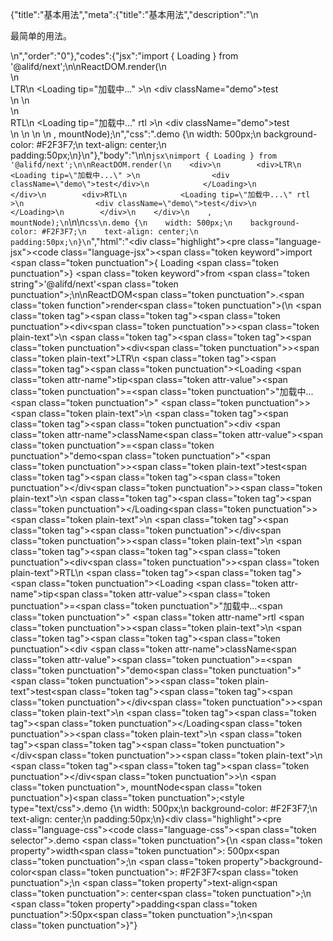 {"title":"基本用法","meta":{"title":"基本用法","description":"\n<p>最简单的用法。</p>\n","order":"0"},"codes":{"jsx":"import { Loading } from '@alifd/next';\n\nReactDOM.render(\n    <div>\n        <div>LTR\n            <Loading tip=\"加载中...\" >\n                <div className=\"demo\">test</div>\n            </Loading>\n        </div>\n        <div>RTL\n            <Loading tip=\"加载中...\" rtl >\n                <div className=\"demo\">test</div>\n            </Loading>\n        </div>\n    </div>\n    , mountNode);\n","css":".demo {\n    width: 500px;\n    background-color: #F2F3F7;\n    text-align: center;\n    padding:50px;\n}\n"},"body":"\n\n````jsx\nimport { Loading } from '@alifd/next';\n\nReactDOM.render(\n    <div>\n        <div>LTR\n            <Loading tip=\"加载中...\" >\n                <div className=\"demo\">test</div>\n            </Loading>\n        </div>\n        <div>RTL\n            <Loading tip=\"加载中...\" rtl >\n                <div className=\"demo\">test</div>\n            </Loading>\n        </div>\n    </div>\n    , mountNode);\n````\n\n````css\n.demo {\n    width: 500px;\n    background-color: #F2F3F7;\n    text-align: center;\n    padding:50px;\n}\n````","html":"<script>(function(){\"use strict\";\n\nvar _next = require(\"@alifd/next\");\n\nReactDOM.render(React.createElement(\n    \"div\",\n    null,\n    React.createElement(\n        \"div\",\n        null,\n        \"LTR\",\n        React.createElement(\n            _next.Loading,\n            { tip: \"\\u52A0\\u8F7D\\u4E2D...\" },\n            React.createElement(\n                \"div\",\n                { className: \"demo\" },\n                \"test\"\n            )\n        )\n    ),\n    React.createElement(\n        \"div\",\n        null,\n        \"RTL\",\n        React.createElement(\n            _next.Loading,\n            { tip: \"\\u52A0\\u8F7D\\u4E2D...\", rtl: true },\n            React.createElement(\n                \"div\",\n                { className: \"demo\" },\n                \"test\"\n            )\n        )\n    )\n), mountNode);})()</script><div class=\"highlight\"><pre class=\"language-jsx\"><code class=\"language-jsx\"><span class=\"token keyword\">import</span> <span class=\"token punctuation\">{</span> Loading <span class=\"token punctuation\">}</span> <span class=\"token keyword\">from</span> <span class=\"token string\">'@alifd/next'</span><span class=\"token punctuation\">;</span>\n\nReactDOM<span class=\"token punctuation\">.</span><span class=\"token function\">render</span><span class=\"token punctuation\">(</span>\n    <span class=\"token tag\"><span class=\"token tag\"><span class=\"token punctuation\">&lt;</span>div</span><span class=\"token punctuation\">></span></span><span class=\"token plain-text\">\n        </span><span class=\"token tag\"><span class=\"token tag\"><span class=\"token punctuation\">&lt;</span>div</span><span class=\"token punctuation\">></span></span><span class=\"token plain-text\">LTR\n            </span><span class=\"token tag\"><span class=\"token tag\"><span class=\"token punctuation\">&lt;</span>Loading</span> <span class=\"token attr-name\">tip</span><span class=\"token attr-value\"><span class=\"token punctuation\">=</span><span class=\"token punctuation\">\"</span>加载中...<span class=\"token punctuation\">\"</span></span> <span class=\"token punctuation\">></span></span><span class=\"token plain-text\">\n                </span><span class=\"token tag\"><span class=\"token tag\"><span class=\"token punctuation\">&lt;</span>div</span> <span class=\"token attr-name\">className</span><span class=\"token attr-value\"><span class=\"token punctuation\">=</span><span class=\"token punctuation\">\"</span>demo<span class=\"token punctuation\">\"</span></span><span class=\"token punctuation\">></span></span><span class=\"token plain-text\">test</span><span class=\"token tag\"><span class=\"token tag\"><span class=\"token punctuation\">&lt;/</span>div</span><span class=\"token punctuation\">></span></span><span class=\"token plain-text\">\n            </span><span class=\"token tag\"><span class=\"token tag\"><span class=\"token punctuation\">&lt;/</span>Loading</span><span class=\"token punctuation\">></span></span><span class=\"token plain-text\">\n        </span><span class=\"token tag\"><span class=\"token tag\"><span class=\"token punctuation\">&lt;/</span>div</span><span class=\"token punctuation\">></span></span><span class=\"token plain-text\">\n        </span><span class=\"token tag\"><span class=\"token tag\"><span class=\"token punctuation\">&lt;</span>div</span><span class=\"token punctuation\">></span></span><span class=\"token plain-text\">RTL\n            </span><span class=\"token tag\"><span class=\"token tag\"><span class=\"token punctuation\">&lt;</span>Loading</span> <span class=\"token attr-name\">tip</span><span class=\"token attr-value\"><span class=\"token punctuation\">=</span><span class=\"token punctuation\">\"</span>加载中...<span class=\"token punctuation\">\"</span></span> <span class=\"token attr-name\">rtl</span> <span class=\"token punctuation\">></span></span><span class=\"token plain-text\">\n                </span><span class=\"token tag\"><span class=\"token tag\"><span class=\"token punctuation\">&lt;</span>div</span> <span class=\"token attr-name\">className</span><span class=\"token attr-value\"><span class=\"token punctuation\">=</span><span class=\"token punctuation\">\"</span>demo<span class=\"token punctuation\">\"</span></span><span class=\"token punctuation\">></span></span><span class=\"token plain-text\">test</span><span class=\"token tag\"><span class=\"token tag\"><span class=\"token punctuation\">&lt;/</span>div</span><span class=\"token punctuation\">></span></span><span class=\"token plain-text\">\n            </span><span class=\"token tag\"><span class=\"token tag\"><span class=\"token punctuation\">&lt;/</span>Loading</span><span class=\"token punctuation\">></span></span><span class=\"token plain-text\">\n        </span><span class=\"token tag\"><span class=\"token tag\"><span class=\"token punctuation\">&lt;/</span>div</span><span class=\"token punctuation\">></span></span><span class=\"token plain-text\">\n    </span><span class=\"token tag\"><span class=\"token tag\"><span class=\"token punctuation\">&lt;/</span>div</span><span class=\"token punctuation\">></span></span>\n    <span class=\"token punctuation\">,</span> mountNode<span class=\"token punctuation\">)</span><span class=\"token punctuation\">;</span></code></pre></div><style type=\"text/css\">.demo {\n    width: 500px;\n    background-color: #F2F3F7;\n    text-align: center;\n    padding:50px;\n}</style><div class=\"highlight\"><pre class=\"language-css\"><code class=\"language-css\"><span class=\"token selector\">.demo</span> <span class=\"token punctuation\">{</span>\n    <span class=\"token property\">width</span><span class=\"token punctuation\">:</span> 500px<span class=\"token punctuation\">;</span>\n    <span class=\"token property\">background-color</span><span class=\"token punctuation\">:</span> #F2F3F7<span class=\"token punctuation\">;</span>\n    <span class=\"token property\">text-align</span><span class=\"token punctuation\">:</span> center<span class=\"token punctuation\">;</span>\n    <span class=\"token property\">padding</span><span class=\"token punctuation\">:</span>50px<span class=\"token punctuation\">;</span>\n<span class=\"token punctuation\">}</span></code></pre></div>"}